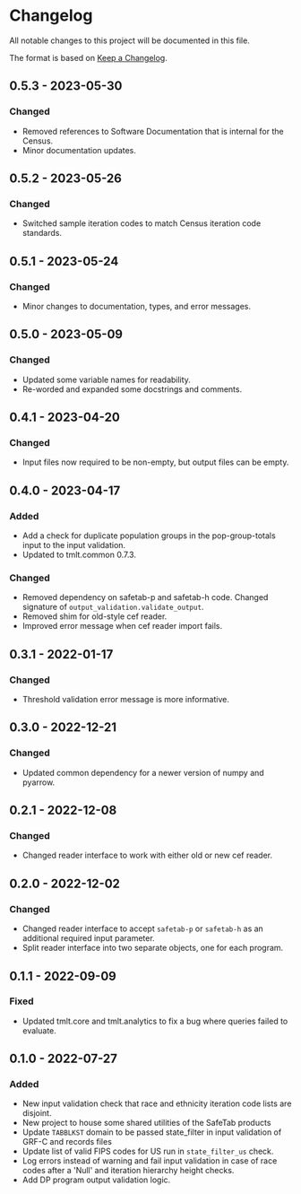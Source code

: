 # Changelog
All notable changes to this project will be documented in this file.

The format is based on [Keep a Changelog](https://keepachangelog.com/en/1.0.0/).

## 0.5.3 - 2023-05-30
### Changed
 - Removed references to Software Documentation that is internal for the Census.
 - Minor documentation updates.

## 0.5.2 - 2023-05-26
### Changed
 - Switched sample iteration codes to match Census iteration code standards.

## 0.5.1 - 2023-05-24
### Changed
 - Minor changes to documentation, types, and error messages.

## 0.5.0 - 2023-05-09
### Changed
- Updated some variable names for readability.
- Re-worded and expanded some docstrings and comments.

## 0.4.1 - 2023-04-20
### Changed
- Input files now required to be non-empty, but output files can be empty.

## 0.4.0 - 2023-04-17
### Added
- Add a check for duplicate population groups in the pop-group-totals input to the input validation.
- Updated to tmlt.common 0.7.3. 

### Changed
- Removed dependency on safetab-p and safetab-h code. Changed signature of `output_validation.validate_output`.
- Removed shim for old-style cef reader.
- Improved error message when cef reader import fails.

## 0.3.1 - 2022-01-17
### Changed
- Threshold validation error message is more informative.

## 0.3.0 - 2022-12-21
### Changed
- Updated common dependency for a newer version of numpy and pyarrow.

## 0.2.1 - 2022-12-08
### Changed
- Changed reader interface to work with either old or new cef reader.

## 0.2.0 - 2022-12-02
### Changed
- Changed reader interface to accept `safetab-p` or `safetab-h` as an additional required input parameter.
- Split reader interface into two separate objects, one for each program.

## 0.1.1 - 2022-09-09
### Fixed
- Updated tmlt.core and tmlt.analytics to fix a bug where queries failed to evaluate. 

## 0.1.0 - 2022-07-27
### Added
- New input validation check that race and ethnicity iteration code lists are disjoint.
- New project to house some shared utilities of the SafeTab products
- Update `TABBLKST` domain to be passed state_filter in input validation of GRF-C and records files
- Update list of valid FIPS codes for US run in `state_filter_us` check.
- Log errors instead of warning and fail input validation in case of race codes after a 'Null' and iteration hierarchy height checks.
- Add DP program output validation logic.
